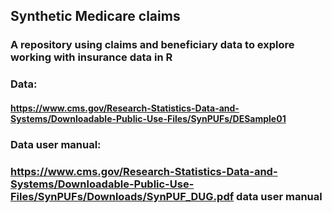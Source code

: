 ## Synthetic Medicare claims

### A repository using claims and beneficiary data to explore working with insurance data in R 

### Data:
#### https://www.cms.gov/Research-Statistics-Data-and-Systems/Downloadable-Public-Use-Files/SynPUFs/DESample01

### Data user manual:
### https://www.cms.gov/Research-Statistics-Data-and-Systems/Downloadable-Public-Use-Files/SynPUFs/Downloads/SynPUF_DUG.pdf data user manual 


